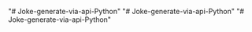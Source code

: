 "# Joke-generate-via-api-Python" 
"# Joke-generate-via-api-Python" 
"# Joke-generate-via-api-Python" 
